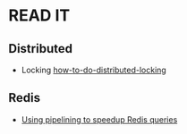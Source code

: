 # READ IT
## Distributed 
- Locking
[how-to-do-distributed-locking](https://martin.kleppmann.com/2016/02/08/how-to-do-distributed-locking.html)

## Redis
- [Using pipelining to speedup Redis queries](https://redis.io/topics/pipelining)
